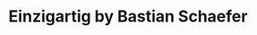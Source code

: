 ---
title: "Einzigartig by Bastian Schaefer"
url: /grossenlueder/einzigartig-by-bastian-schaefer/
shop: Friseur
---